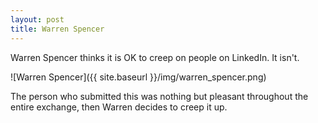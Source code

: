 ```yaml
---
layout: post
title: Warren Spencer 
---
```


Warren Spencer thinks it is OK to creep on people on LinkedIn. It isn't.

![Warren Spencer]({{ site.baseurl }}/img/warren_spencer.png)

The person who submitted this was nothing but pleasant throughout the entire
exchange, then Warren decides to creep it up.
